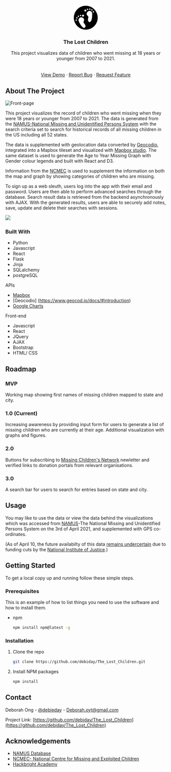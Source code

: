 
<!-- PROJECT LOGO -->
<br />
<p align="center">
  <a href="https://github.com/debiday/The_Lost_Children">
    <img src="static/images/logo1.png" alt="Logo" width="80" height="80">
  </a>

  <h3 align="center">The Lost Children</h3>

  <p align="center">
    This project visualizes data of children who went missing at 18 years or younger from 2007 to 2021.
    <br />
    <br />
    <br />
    <a href="https://github.com/debiday/The_Lost_Children">View Demo</a>
    ·
    <a href="https://github.com/debiday/The_Lost_Children/issues">Report Bug</a>
    ·
    <a href="https://github.com/debiday/The_Lost_Children/issues">Request Feature</a>
  </p>
</p>

<!-- ABOUT THE PROJECT -->
## About The Project

![Front-page](https://github.com/Debiday/The_Lost_Children/blob/master/static/images/front-page.gif)


This project visualizes the record of children who went missing when they were 18 years or younger from 2007 to 2021. The data is generated from the [NAMUS-National Missing and Unidentified Persons System](https://www.namus.gov/) with the search criteria set to search for historical records of all missing children in the US including all 52 states. 

The data is supplemented with geolocation data converted by [Geocodio](https://www.geocod.io/docs/#introduction), integrated into a Mapbox tileset and visualized with [Mapbox studio](https://docs.mapbox.com/api/overview/). The same dataset is used to generate the Age to Year Missing Graph with Gender colour legends and built with React and D3. 

Information from the [NCMEC](https://www.missingkids.org/footer/media/keyfacts#:~:text=According%20to%20the%20FBI%2C%20in,represents%20reports%20of%20missing%20children.) is used to supplement the information on both the map and graph by showing categories of children who are missing. 

To sign up as a web sleuth, users log into the app with their email and password. Users are then able to perform advanced searches through the database. Search result data is retrieved from the backend asynchronously with AJAX. With the generated results, users are able to securely add notes, save, update and delete their searches with sessions.

<img src = “https://github.com/Debiday/The_Lost_Children/blob/master/static/images/tracking-page.gif” width = 500>

### Built With

* Python
* Javascript
* React
* Flask
* Jinja
* SQLalchemy
* postgreSQL

APIs
* [Mapbox](https://docs.mapbox.com/api/overview/)
* [Geocodio] (https://www.geocod.io/docs/#introduction)
* [Google Charts](https://developers.google.com/chart/image/docs/making_charts)

Front-end
* Javascript
* React
* JQuery
* AJAX
* Bootstrap
* HTML/ CSS


<!-- ROADMAP -->
## Roadmap
### MVP
Working map showing first names of missing children mapped to state and city. 

### 1.0 (Current)
Increasing awareness by providing input form for users to generate a list of missing children who are currently at their age. Additional visualization with graphs and figures.

### 2.0
Buttons for subscribing to [Missing Children's Network](https://www.missingchildrensnetwork.ngo/) newletter and verified links to donation portals from relevant organisations. 

### 3.0
A search bar for users to search for entries based on state and city.

<!-- USAGE EXAMPLES -->
## Usage

You may like to use the data or view the data behind the visualizations which was accessed from [NAMUS](https://www.namus.gov/)-The National Missing and Unidentified Persons System on the 3rd of April 2021, and supplemented with GPS co-ordinates. 

(As of April 10, the future availabilty of this data [remains undercertain](https://www.kxan.com/investigations/the-future-of-a-national-missing-persons-database-uncertain/) due to funding cuts by the [National Institute of Justice](https://nij.ojp.gov/).)

<!-- GETTING STARTED -->
## Getting Started

To get a local copy up and running follow these simple steps.

### Prerequisites

This is an example of how to list things you need to use the software and how to install them.
* npm
  ```sh
  npm install npm@latest -g
  ```

### Installation

1. Clone the repo
   ```sh
   git clone https://github.com/debiday/The_Lost_Children.git
   ```
2. Install NPM packages
   ```sh
   npm install
   ```

<!-- CONTACT -->
## Contact

Deborah Ong - [@debieday](https://twitter.com/debieday) - Deborah.oyt@gmail.com

Project Link: [https://github.com/debiday/The_Lost_Children](https://github.com/debiday/The_Lost_Children)



<!-- ACKNOWLEDGEMENTS -->
## Acknowledgements

* [NAMUS Database](https://www.namus.gov/)
* [NCMEC- National Centre for Missing and Exploited Children](https://www.missingkids.org/HOME)
* [Hackbright Academy](https://hackbrightacademy.com/)



<!-- MARKDOWN LINKS & IMAGES -->
<!-- https://www.markdownguide.org/basic-syntax/#reference-style-links -->

[linkedin-shield]: https://img.shields.io/badge/-LinkedIn-black.svg?style=for-the-badge&logo=linkedin&colorB=555
[linkedin-url]: https://linkedin.com/in/debiday